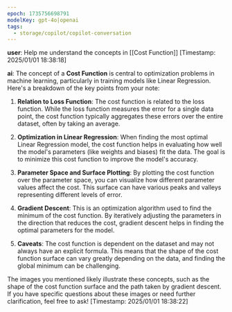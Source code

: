 ```yaml
---
epoch: 1735756698791
modelKey: gpt-4o|openai
tags:
  - storage/copilot/copilot-conversation
---
```


**user**: Help me understand the concepts in [[Cost Function]]
[Timestamp: 2025/01/01 18:38:18]

**ai**: The concept of a **Cost Function** is central to optimization problems in machine learning, particularly in training models like Linear Regression. Here's a breakdown of the key points from your note:

1. **Relation to Loss Function**: The cost function is related to the loss function. While the loss function measures the error for a single data point, the cost function typically aggregates these errors over the entire dataset, often by taking an average.

2. **Optimization in Linear Regression**: When finding the most optimal Linear Regression model, the cost function helps in evaluating how well the model's parameters (like weights and biases) fit the data. The goal is to minimize this cost function to improve the model's accuracy.

3. **Parameter Space and Surface Plotting**: By plotting the cost function over the parameter space, you can visualize how different parameter values affect the cost. This surface can have various peaks and valleys representing different levels of error.

4. **Gradient Descent**: This is an optimization algorithm used to find the minimum of the cost function. By iteratively adjusting the parameters in the direction that reduces the cost, gradient descent helps in finding the optimal parameters for the model.

5. **Caveats**: The cost function is dependent on the dataset and may not always have an explicit formula. This means that the shape of the cost function surface can vary greatly depending on the data, and finding the global minimum can be challenging.

The images you mentioned likely illustrate these concepts, such as the shape of the cost function surface and the path taken by gradient descent. If you have specific questions about these images or need further clarification, feel free to ask!
[Timestamp: 2025/01/01 18:38:22]